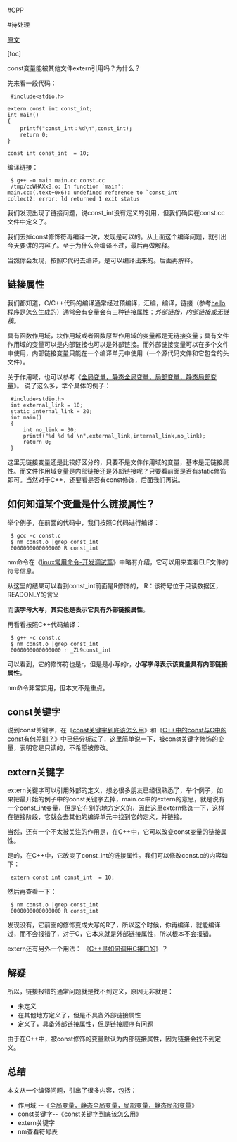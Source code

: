 #CPP

#待处理



[原文](https://www.jianshu.com/p/ca81bac314fc)

[toc]

const变量能被其他文件extern引用吗？为什么？

先来看一段代码：

```
 #include<stdio.h>

extern const int const_int;
int main()
{
    printf("const_int：%d\n",const_int);
    return 0;
}

const int const_int  = 10; 
```

编译链接：

```
 $ g++ -o main main.cc const.cc
 /tmp/ccWHAXxB.o: In function `main':
main.cc:(.text+0x6): undefined reference to `const_int'
collect2: error: ld returned 1 exit status 
```

我们发现出现了链接问题，说const\_int没有定义的引用，但我们确实在const.cc文件中定义了。

我们去掉const修饰符再编译一次，发现是可以的。从上面这个编译问题，就引出今天要讲的内容了。至于为什么会编译不过，最后再做解释。

当然你会发现，按照C代码去编译，是可以编译出来的。后面再解释。

**链接属性**
--------

我们都知道，C/C++代码的编译通常经过预编译，汇编，编译，链接（参考[hello程序是怎么生成的](http://mp.weixin.qq.com/s?__biz=MzI2OTA3NTk3Ng==&mid=2649283927&idx=1&sn=f43e4271218a7ce14d75f8b9bdbae1ad&chksm=f2f9ae30c58e2726ed7c53f503918fbd742243e8b3e490fc5207eaf7b538e5487f77bcfab85b&scene=21#wechat_redirect)）通常会有变量会有三种链接属性：_外部链接，内部链接或无链接_。

具有函数作用域，块作用域或者函数原型作用域的变量都是无链接变量；具有文件作用域的变量可以是内部链接也可以是外部链接。而外部链接变量可以在多个文件中使用，内部链接变量只能在一个编译单元中使用（一个源代码文件和它包含的头文件）。

关于作用域，也可以参考《[全局变量，静态全局变量，局部变量，静态局部变量](http://mp.weixin.qq.com/s?__biz=MzI2OTA3NTk3Ng==&mid=2649284706&idx=1&sn=137c9f7ba7ac74320e26677ed07ff2cf&chksm=f2f99305c58e1a13161512fa9bfc3efae3ea959e11b985609015e725a98fb42ce763d4c68622&scene=21#wechat_redirect)》。 说了这么多，举个具体的例子：

```
 #include<stdio.h>
 int external_link = 10;  
 static internal_link = 20; 
 int main()
 {
     int no_link = 30;   
     printf("%d %d %d \n",external_link,internal_link,no_link);
     return 0;
 } 
```

这里无链接变量还是比较好区分的，只要不是文件作用域的变量，基本是无链接属性。而文件作用域变量是内部链接还是外部链接呢？只要看前面是否有static修饰即可。当然对于C++，还要看是否有const修饰，后面我们再说。

**如何知道某个变量是什么链接属性？**
--------------------

举个例子，在前面的代码中，我们按照C代码进行编译：

```
 $ gcc -c const.c 
 $ nm const.o |grep const_int
 0000000000000000 R const_int 
```

nm命令在《[linux常用命令-开发调试篇](http://mp.weixin.qq.com/s?__biz=MzI2OTA3NTk3Ng==&mid=2649283850&idx=1&sn=6a23eebca91d9071f3963c1e5a90ab28&chksm=f2f9ae6dc58e277b2899bd67d475c6d8928bb5d7726558818023d13fac04b184c8c8c8fc5fe5&scene=21#wechat_redirect)》中略有介绍，它可以用来查看ELF文件的符号信息。

从这里的结果可以看到const\_int前面是R修饰的， R：该符号位于只读数据区，READONLY的含义

而**该字母大写，其实也是表示它具有外部链接属性**。

再看看按照C++代码编译：

```
 $ g++ -c const.c
 $ nm const.o |grep const_int
 0000000000000000 r _ZL9const_int 
```

可以看到，它的修饰符也是r，但是是小写的r，**小写字母表示该变量具有内部链接属性**。

nm命令非常实用，但本文不是重点。

**const关键字**
------------

说到const关键字，在《[const关键字到底该怎么用](http://mp.weixin.qq.com/s?__biz=MzI2OTA3NTk3Ng==&mid=2649284386&idx=1&sn=f2f6ad51cd026540f86759f3f93eb92c&chksm=f2f9ac45c58e25532915537153b0d5d0da74cc698058f9435a8ad02e111798e14f78ce6d188a&scene=21#wechat_redirect)》和《[C++中的const与C中的const有何差别？](http://mp.weixin.qq.com/s?__biz=MzI2OTA3NTk3Ng==&mid=2649285188&idx=1&sn=466f1615439b1c5be4321ad4ac6656ec&chksm=f2f99123c58e1835db31e73444e1457ebe9966112ef0b102426e7d4bc9f2a9fc598e861c5900&scene=21#wechat_redirect)》中已经分析过了，这里简单说一下，被const关键字修饰的变量，表明它是只读的，不希望被修改。

**extern关键字**
-------------

extern关键字可以引用外部的定义，想必很多朋友已经很熟悉了，举个例子，如果把最开始的例子中的const关键字去掉，main.cc中的extern的意思，就是说有一个const\_int变量，但是它在别的地方定义的，因此这里extern修饰一下，这样在链接阶段，它就会去其他的编译单元中找到它的定义，并链接。

当然，还有一个不太被关注的作用是，在C++中，它可以改变const变量的链接属性。

是的，在C++中，它改变了const\_int的链接属性。我们可以修改const.c的内容如下：

```
 extern const int const_int  = 10; 
```

然后再查看一下：

```
 $ nm const.o |grep const_int
 0000000000000000 R const_int 
```

发现没有，它前面的修饰变成大写的R了，所以这个时候，你再编译，就能编译过，而不会报错了，对于C，它本来就是外部链接属性，所以根本不会报错。

extern还有另外一个用法： 《[C++是如何调用C接口的](http://mp.weixin.qq.com/s?__biz=MzI2OTA3NTk3Ng==&mid=2649286029&idx=1&sn=764c9cd2e135407241397595f0adc25c&chksm=f2f996eac58e1ffc2e97a8a4024589024df56b329814c61113eb4d16fc069cb2a580707e6602&scene=21#wechat_redirect)》？

**解疑**
------

所以，链接报错的通常问题就是找不到定义，原因无非就是：

*   未定义
*   在其他地方定义了，但是不具备外部链接属性
*   定义了，具备外部链接属性，但是链接顺序有问题

由于在C++中，被const修饰的变量默认为内部链接属性，因为链接会找不到定义。

**总结**
------

本文从一个编译问题，引出了很多内容，包括：

*   作用域 --《[全局变量，静态全局变量，局部变量，静态局部变量](http://mp.weixin.qq.com/s?__biz=MzI2OTA3NTk3Ng==&mid=2649284706&idx=1&sn=137c9f7ba7ac74320e26677ed07ff2cf&chksm=f2f99305c58e1a13161512fa9bfc3efae3ea959e11b985609015e725a98fb42ce763d4c68622&scene=21#wechat_redirect)》
*   const关键字--《[const关键字到底该怎么用](http://mp.weixin.qq.com/s?__biz=MzI2OTA3NTk3Ng==&mid=2649284386&idx=1&sn=f2f6ad51cd026540f86759f3f93eb92c&chksm=f2f9ac45c58e25532915537153b0d5d0da74cc698058f9435a8ad02e111798e14f78ce6d188a&scene=21#wechat_redirect)》
*   extern关键字
*   nm查看符号表
